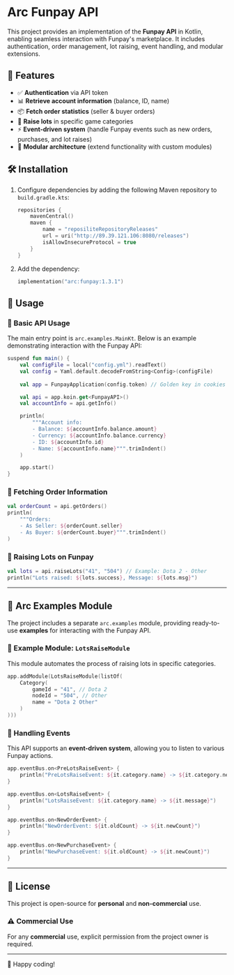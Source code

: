 # Arc Funpay API

This project provides an implementation of the **Funpay API** in Kotlin, enabling seamless interaction with Funpay's marketplace. It includes authentication, order management, lot raising, event handling, and modular extensions.

## 📌 Features
- ✅ **Authentication** via API token
- 📊 **Retrieve account information** (balance, ID, name)
- 📦 **Fetch order statistics** (seller & buyer orders)
- 🔼 **Raise lots** in specific game categories
- ⚡ **Event-driven system** (handle Funpay events such as new orders, purchases, and lot raises)
- 🔌 **Modular architecture** (extend functionality with custom modules)

## 🛠️ Installation

1. Configure dependencies by adding the following Maven repository to `build.gradle.kts`:
   ```kotlin
   repositories {
       mavenCentral()
       maven {
           name = "reposiliteRepositoryReleases"
           url = uri("http://89.39.121.106:8080/releases")
           isAllowInsecureProtocol = true
       }
   }
   ```  
2. Add the dependency:
   ```kotlin
   implementation("arc:funpay:1.3.1")
   ```  


## 🚀 Usage

### 🔹 Basic API Usage
The main entry point is `arc.examples.MainKt`. Below is an example demonstrating interaction with the Funpay API:

```kotlin
suspend fun main() {
    val configFile = local("config.yml").readText()
    val config = Yaml.default.decodeFromString<Config>(configFile)
    
    val app = FunpayApplication(config.token) // Golden key in cookies

    val api = app.koin.get<FunpayAPI>()
    val accountInfo = api.getInfo()

    println(
        """Account info:
        - Balance: ${accountInfo.balance.amount}
        - Currency: ${accountInfo.balance.currency}
        - ID: ${accountInfo.id}
        - Name: ${accountInfo.name}""".trimIndent()
    )

    app.start()
}
```

### 🔹 Fetching Order Information
```kotlin
val orderCount = api.getOrders()
println(
    """Orders:
    - As Seller: ${orderCount.seller}
    - As Buyer: ${orderCount.buyer}""".trimIndent()
)
```

### 🔹 Raising Lots on Funpay
```kotlin
val lots = api.raiseLots("41", "504") // Example: Dota 2 - Other
println("Lots raised: ${lots.success}, Message: ${lots.msg}")
```

---

## 📜 Arc Examples Module

The project includes a separate `arc.examples` module, providing ready-to-use **examples** for interacting with the Funpay API.

### 🔹 Example Module: `LotsRaiseModule`
This module automates the process of raising lots in specific categories.

```kotlin
app.addModule(LotsRaiseModule(listOf(
    Category(
        gameId = "41", // Dota 2
        nodeId = "504", // Other
        name = "Dota 2 Other"
    )
)))
```

### 🔹 Handling Events
This API supports an **event-driven system**, allowing you to listen to various Funpay actions.

```kotlin
app.eventBus.on<PreLotsRaiseEvent> {
    println("PreLotsRaiseEvent: ${it.category.name} -> ${it.category.nextCheck}")
}

app.eventBus.on<LotsRaiseEvent> {
    println("LotsRaiseEvent: ${it.category.name} -> ${it.message}")
}

app.eventBus.on<NewOrderEvent> {
    println("NewOrderEvent: ${it.oldCount} -> ${it.newCount}")
}

app.eventBus.on<NewPurchaseEvent> {
    println("NewPurchaseEvent: ${it.oldCount} -> ${it.newCount}")
}
```

---

## 📝 License

This project is open-source for **personal** and **non-commercial** use.

### ⚠️ Commercial Use
For any **commercial** use, explicit permission from the project owner is required.

---

🚀 Happy coding!
